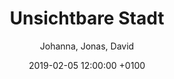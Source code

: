 ---
layout: post
author: "Johanna, Jonas, David"
date:   2019-02-05 12:00:00 +0100
title:  "Unsichtbare Stadt"
text: "Zu den PASSAGEN 2019 öffnet die Forschungsstelle *Echtzeitstadt* der TH Köln ihr temporäres Studio am Ebertplatz in Köln. Vom 14. bis 20. Januar 2019 werden dort Arbeiten gezeigt, welche die verdeckten Potenziale dieses umstrittenen Ortes freizulegen und zu entwickeln suchen.

Die Vorstellung, durch Gestaltung alternative Möglichkeiten der Teilhabe an Stadt und Gesellschaft zu eröffnen, steht im Mittelpunkt der Ausstellung *Die unsichtbare Stadt*. Die präsentierten Projekte befassen sich mit den unterschiedlichen Aneignungen und Imaginationen des Ebertplatzes in Köln. Kritisch untersuchen sie die atmosphärischen Qualitäten, die nicht sichtbaren Infrastrukturen und raumzeitlichen Ordnungen dieses urbanen Ortes. Zugleich gehen sie der Frage nach, was hitzig geführte Debatten um öffentliche Plätze über die Gesellschaft erzählen. Die Arbeiten entstanden in direkter Begegnung mit den lokalen Akteurinnen und Akteuren am Platz und sind von einem experimentellen Charakter geprägt. Die Besucherinnen und Besucher werden aufgefordert, sich mit dem Gebrauch und den Möglichkeiten des Platzes auseinanderzusetzen und an der Gestaltung des sozialen Raumes mitzuwirken.
Die Ausstellung findet im Rahmen des Designfestivals PASSAGEN in Köln statt. Die PASSAGEN 2019 präsentieren das Thema Design auch im Zusammenspiel mit Architektur im urbanen Kontext und greifen gesellschaftliche Ansprüche an das Design auf.
Wir danken Maria Wildeis und der Stadt Köln für die Nutzung der Räumlichkeiten und dem Büro Sabine Voggenreiter für die Organisation der PASSAGEN.  


Fotografien © Matthias Karch
"

imgMin: 

  - "https://raw.githubusercontent.com/Ebertplatz/images/master/05-02-2019-post-18/miniaturen/023.jpg"
  - "https://raw.githubusercontent.com/Ebertplatz/images/master/05-02-2019-post-18/miniaturen/001.jpg"
  - "https://raw.githubusercontent.com/Ebertplatz/images/master/05-02-2019-post-18/miniaturen/002.jpg"
  - "https://raw.githubusercontent.com/Ebertplatz/images/master/05-02-2019-post-18/miniaturen/003.jpg"
  - "https://raw.githubusercontent.com/Ebertplatz/images/master/05-02-2019-post-18/miniaturen/004.jpg"
  - "https://raw.githubusercontent.com/Ebertplatz/images/master/05-02-2019-post-18/miniaturen/005.jpg"
  - "https://raw.githubusercontent.com/Ebertplatz/images/master/05-02-2019-post-18/miniaturen/006.jpg"
  - "https://raw.githubusercontent.com/Ebertplatz/images/master/05-02-2019-post-18/miniaturen/007.jpg"
  - "https://raw.githubusercontent.com/Ebertplatz/images/master/05-02-2019-post-18/miniaturen/008.jpg"
  - "https://raw.githubusercontent.com/Ebertplatz/images/master/05-02-2019-post-18/miniaturen/009.jpg"



imgOrig: 
  - "https://raw.githubusercontent.com/Ebertplatz/images/master/05-02-2019-post-18/originale/001.jpg"
  - "https://raw.githubusercontent.com/Ebertplatz/images/master/05-02-2019-post-18/originale/002.jpg"
  - "https://raw.githubusercontent.com/Ebertplatz/images/master/05-02-2019-post-18/originale/003.jpg"
  - "https://raw.githubusercontent.com/Ebertplatz/images/master/05-02-2019-post-18/originale/004.jpg"
  - "https://raw.githubusercontent.com/Ebertplatz/images/master/05-02-2019-post-18/originale/005.jpg"
  - "https://raw.githubusercontent.com/Ebertplatz/images/master/05-02-2019-post-18/originale/006.jpg"
  - "https://raw.githubusercontent.com/Ebertplatz/images/master/05-02-2019-post-18/originale/007.jpg"
  - "https://raw.githubusercontent.com/Ebertplatz/images/master/05-02-2019-post-18/originale/008.jpg"
  - "https://raw.githubusercontent.com/Ebertplatz/images/master/05-02-2019-post-18/originale/009.jpg"
  - "https://raw.githubusercontent.com/Ebertplatz/images/master/05-02-2019-post-18/originale/010.jpg"
  - "https://raw.githubusercontent.com/Ebertplatz/images/master/05-02-2019-post-18/originale/011.jpg"
  - "https://raw.githubusercontent.com/Ebertplatz/images/master/05-02-2019-post-18/originale/012.jpg"
  - "https://raw.githubusercontent.com/Ebertplatz/images/master/05-02-2019-post-18/originale/013.jpg"
  - "https://raw.githubusercontent.com/Ebertplatz/images/master/05-02-2019-post-18/originale/014.jpg"
  - "https://raw.githubusercontent.com/Ebertplatz/images/master/05-12-2018-post-18/originale/015.jpg"
  - "https://raw.githubusercontent.com/Ebertplatz/images/master/05-12-2018-post-18/originale/016.jpg"
  - "https://raw.githubusercontent.com/Ebertplatz/images/master/05-12-2018-post-18/originale/017.jpg"
  - "https://raw.githubusercontent.com/Ebertplatz/images/master/05-12-2018-post-18/originale/018.jpg"
  - "https://raw.githubusercontent.com/Ebertplatz/images/master/05-12-2018-post-18/originale/019.jpg"
  - "https://raw.githubusercontent.com/Ebertplatz/images/master/05-12-2018-post-18/originale/020.jpg"
  - "https://raw.githubusercontent.com/Ebertplatz/images/master/05-12-2018-post-18/originale/021.jpg"
  - "https://raw.githubusercontent.com/Ebertplatz/images/master/05-12-2018-post-18/originale/022.jpg"
  - "https://raw.githubusercontent.com/Ebertplatz/images/master/05-12-2018-post-18/originale/023.jpg"

---